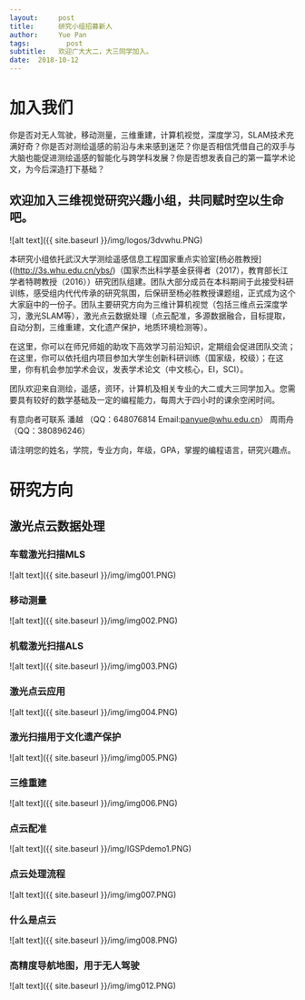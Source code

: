 ```yaml
---
layout:     post
title:      研究小组招募新人
author:     Yue Pan
tags: 		  post
subtitle:   欢迎广大大二，大三同学加入。 
date:  2018-10-12 
---
```

<!-- Start Writing Below in Markdown -->
# 加入我们
   你是否对无人驾驶，移动测量，三维重建，计算机视觉，深度学习，SLAM技术充满好奇？你是否对测绘遥感的前沿与未来感到迷茫？你是否相信凭借自己的双手与大脑也能促进测绘遥感的智能化与跨学科发展？你是否想发表自己的第一篇学术论文，为今后深造打下基础？
   
   欢迎加入三维视觉研究兴趣小组，共同赋时空以生命吧。   
---   

![alt text]({{ site.baseurl }}/img/logos/3dvwhu.PNG)

   本研究小组依托武汉大学测绘遥感信息工程国家重点实验室[杨必胜教授]((http://3s.whu.edu.cn/ybs/)（国家杰出科学基金获得者（2017），教育部长江学者特聘教授（2016））研究团队组建。团队大部分成员在本科期间于此接受科研训练，感受组内代代传承的研究氛围，后保研至杨必胜教授课题组，正式成为这个大家庭中的一份子。团队主要研究方向为三维计算机视觉（包括三维点云深度学习，激光SLAM等），激光点云数据处理（点云配准，多源数据融合，目标提取，自动分割，三维重建，文化遗产保护，地质环境检测等）。

   在这里，你可以在师兄师姐的助攻下高效学习前沿知识，定期组会促进团队交流；在这里，你可以依托组内项目参加大学生创新科研训练（国家级，校级）；在这里，你有机会参加学术会议，发表学术论文（中文核心，EI，SCI）。
   
   团队欢迎来自测绘，遥感，资环，计算机及相关专业的大二或大三同学加入。您需要具有较好的数学基础及一定的编程能力，每周大于四小时的课余空闲时间。

   有意向者可联系  潘越  （QQ：648076814 Email:panyue@whu.edu.cn）
                 周雨舟 （QQ：380896246）

   请注明您的姓名，学院，专业方向，年级，GPA，掌握的编程语言，研究兴趣点。


# 研究方向


## 激光点云数据处理

### 车载激光扫描MLS
![alt text]({{ site.baseurl }}/img/img001.PNG)

### 移动测量
![alt text]({{ site.baseurl }}/img/img002.PNG)

### 机载激光扫描ALS
![alt text]({{ site.baseurl }}/img/img003.PNG)

### 激光点云应用
![alt text]({{ site.baseurl }}/img/img004.PNG)

### 激光扫描用于文化遗产保护
![alt text]({{ site.baseurl }}/img/img005.PNG)

### 三维重建
![alt text]({{ site.baseurl }}/img/img006.PNG)

### 点云配准
![alt text]({{ site.baseurl }}/img/IGSPdemo1.PNG)

### 点云处理流程
![alt text]({{ site.baseurl }}/img/img007.PNG)

### 什么是点云
![alt text]({{ site.baseurl }}/img/img008.PNG)

### 高精度导航地图，用于无人驾驶
![alt text]({{ site.baseurl }}/img/img012.PNG)


